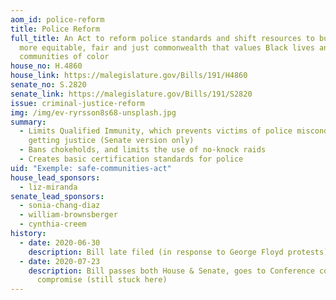 ```yaml
---
aom_id: police-reform
title: Police Reform
full_title: An Act to reform police standards and shift resources to build a
  more equitable, fair and just commonwealth that values Black lives and
  communities of color
house_no: H.4860
house_link: https://malegislature.gov/Bills/191/H4860
senate_no: S.2820
senate_link: https://malegislature.gov/Bills/191/S2820
issue: criminal-justice-reform
img: /img/ev-ryrsson8s68-unsplash.jpg
summary:
  - Limits Qualified Immunity, which prevents victims of police misconduct from
    getting justice (Senate version only)
  - Bans chokeholds, and limits the use of no-knock raids
  - Creates basic certification standards for police
uid: "Exemple: safe-communities-act"
house_lead_sponsors:
  - liz-miranda
senate_lead_sponsors:
  - sonia-chang-diaz
  - william-brownsberger
  - cynthia-creem
history:
  - date: 2020-06-30
    description: Bill late filed (in response to George Floyd protests)
  - date: 2020-07-23
    description: Bill passes both House & Senate, goes to Conference committee for
      compromise (still stuck here)
---
```

